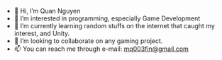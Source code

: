 - 👋 Hi, I’m Quan Nguyen
- 👀 I’m interested in programming, especially Game Development
- 🌱 I’m currently learning random stuffs on the internet that caught my interest, and Unity.
- 💞️ I’m looking to collaborate on any gaming project.
- 📫 You can reach me through e-mail: mq003fin@gmail.com

<!---
mq003at/mq003at is a ✨ special ✨ repository because its `README.md` (this file) appears on your GitHub profile.
You can click the Preview link to take a look at your changes.
--->
